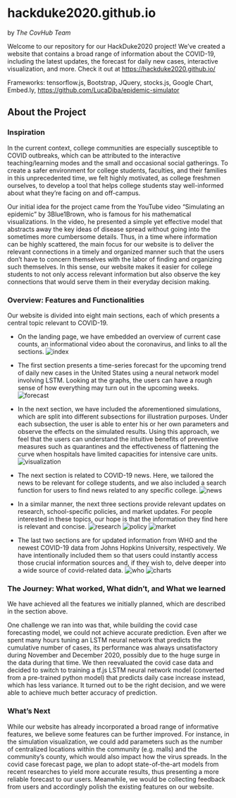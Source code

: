 # hackduke2020.github.io 
by *The CovHub Team*

Welcome to our repository for our HackDuke2020 project! We’ve created a website that contains a broad range of information about the COVID-19, including the latest updates, the forecast for daily new cases, interactive visualization, and more. Check it out at https://hackduke2020.github.io/

Frameworks: tensorflow.js, Bootstrap, JQuery, stocks.js, Google Chart, Embed.ly, https://github.com/LucaDiba/epidemic-simulator

## About the Project

### Inspiration
In the current context, college communities are especially susceptible to COVID outbreaks, which can be attributed to the interactive teaching/learning modes and the small and occasional social gatherings. To create a safer environment for college students, faculties, and their families in this unprecedented time, we felt highly motivated, as college freshmen ourselves, to develop a tool that helps college students stay well-informed about what they’re facing on and off-campus.

Our initial idea for the project came from the YouTube video “Simulating an epidemic” by 3Blue1Brown, who is famous for his mathematical visualizations. In the video, he presented a simple yet effective model that abstracts away the key ideas of disease spread without going into the sometimes more cumbersome details. Thus, in a time where information can be highly scattered, the main focus for our website is to deliver the relevant connections in a timely and organized manner such that the users don’t have to concern themselves with the labor of finding and organizing such themselves. In this sense, our website makes it easier for college students to not only access relevant information but also observe the key connections that would serve them in their everyday decision making. 

### Overview: Features and Functionalities

Our website is divided into eight main sections, each of which presents a central topic relevant to COVID-19. 

- On the landing page, we have embedded an overview of current case counts, an informational video about the coronavirus, and links to all the sections. ![index](./screenshots/index.png)

- The first section presents a time-series forecast for the upcoming trend of daily new cases in the United States using a neural network model involving LSTM. Looking at the graphs, the users can have a rough sense of how everything may turn out in the upcoming weeks. ![forecast](./screenshots/forecast.png)

- In the next section, we have included the aforementioned simulations, which are split into different subsections for illustration purposes. Under each subsection, the user is able to enter his or her own parameters and observe the effects on the simulated results. Using this approach, we feel that the users can understand the intuitive benefits of preventive measures such as quarantines and the effectiveness of flattening the curve when hospitals have limited capacities for intensive care units. ![visualization](./screenshots/vis.png) 

- The next section is related to COVID-19 news. Here, we tailored the news to be relevant for college students, and we also included a search function for users to find news related to any specific college. ![news](./screenshots/news.png) 
  
- In a similar manner, the next three sections provide relevant updates on research, school-specific policies, and market updates. For people interested in these topics, our hope is that the information they find here is relevant and concise. ![research](./screenshots/research.png) ![policy](./screenshots/policy.png) ![market](./screenshots/market.png) 
  
- The last two sections are for updated information from WHO and the newest COVID-19 data from Johns Hopkins University, respectively. We have intentionally included them so that users could instantly access those crucial information sources and, if they wish to, delve deeper into a wide source of covid-related data. ![who](./screenshots/who.png)
  ![charts](./screenshots/charts.png)  

### The Journey: What worked, What didn’t, and What we learned

We have achieved all the features we initially planned, which are described in the section above. 

One challenge we ran into was that, while building the covid case forecasting model, we could not achieve accurate prediction. Even after we spent many hours tuning an LSTM neural network that predicts the cumulative number of cases, its performance was always unsatisfactory during November and December 2020, possibly due to the huge surge in the data during that time. We then reevaluated the covid case data and decided to switch to training a tf.js LSTM neural network model (converted from a pre-trained python model) that predicts daily case increase instead, which has less variance. It turned out to be the right decision, and we were able to achieve much better accuracy of prediction. 

### What’s Next
While our website has already incorporated a broad range of informative features, we believe some features can be further improved. For instance, in the simulation visualization, we could add parameters such as the number of centralized locations within the community (e.g. malls) and the community’s county, which would also impact how the virus spreads. In the covid case forecast page, we plan to adopt state-of-the-art models from recent researches to yield more accurate results, thus presenting a more reliable forecast to our users. Meanwhile, we would be collecting feedback from users and accordingly polish the existing features on our website. 
